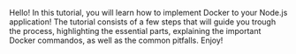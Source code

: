 Hello! In this tutorial, you will learn how to implement Docker to your Node.js application! The tutorial consists of a few steps that will guide you trough the process, highlighting the essential parts, explaining the important Docker commandos, as well as the common pitfalls. Enjoy!